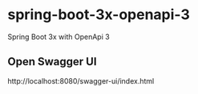 # spring-boot-3x-openapi-3
Spring Boot 3x with OpenApi 3


## Open Swagger UI

http://localhost:8080/swagger-ui/index.html